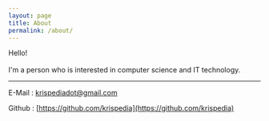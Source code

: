 ```yaml
---
layout: page
title: About
permalink: /about/
---
```


Hello!<br>  
I'm a person who is interested in computer science and IT technology.

---



E-Mail : krispediadot@gmail.com

Github : [https://github.com/krispedia](https://github.com/krispedia)
